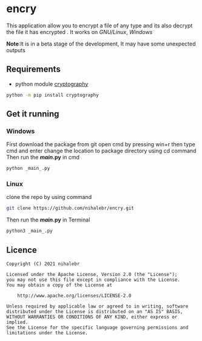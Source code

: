 # encry
 This application allow you to encrypt a file of any type and its also decrypt the file it has encrypted . It works on _GNU/Linux_, _Windows_

 **Note**:It is in a beta stage of the development, It may have some unexpected outputs

## Requirements
 - python module [cryptography][link]

[link]: https://cryptography.io/en/latest/#installation
 ```bash
 python -m pip install cryptography
 ```


## Get it running
### Windows
 First download the package from git 
 open cmd by pressing win+r then type cmd and enter
 change the location to package directory using cd command
 Then run the **_main_.py** in cmd
 ```bash
 python _main_.py
 ```
### Linux
 clone the repo by using command
 ```bash
 git clone https://github.com/nihalebr/encry.git
 ```
  Then run the **_main_.py** in Terminal
  ```bash
  python3 _main_.py
  ```



## Licence

    Copyright (C) 2021 nihalebr

    Licensed under the Apache License, Version 2.0 (the "License");
    you may not use this file except in compliance with the License.
    You may obtain a copy of the License at

        http://www.apache.org/licenses/LICENSE-2.0

    Unless required by applicable law or agreed to in writing, software
    distributed under the License is distributed on an "AS IS" BASIS,
    WITHOUT WARRANTIES OR CONDITIONS OF ANY KIND, either express or implied.
    See the License for the specific language governing permissions and
    limitations under the License.